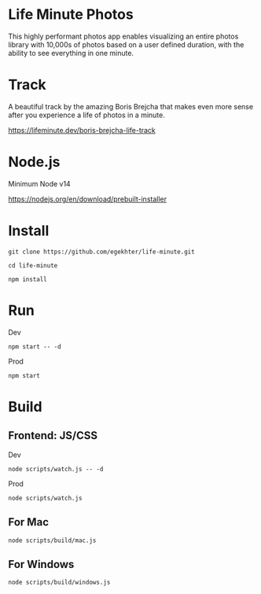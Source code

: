 # Life Minute Photos

This highly performant photos app enables visualizing an entire photos library with 10,000s of photos based on a user defined duration, with the ability to see everything in one minute.

# Track

A beautiful track by the amazing Boris Brejcha that makes even more sense after you experience a life of photos in a minute. 

https://lifeminute.dev/boris-brejcha-life-track

# Node.js

Minimum Node v14

https://nodejs.org/en/download/prebuilt-installer

# Install

`git clone https://github.com/egekhter/life-minute.git`

`cd life-minute`

`npm install`

# Run

Dev

`npm start -- -d`

Prod

`npm start`

# Build

## Frontend: JS/CSS


Dev

`node scripts/watch.js -- -d`

Prod

`node scripts/watch.js`



## For Mac

`node scripts/build/mac.js`

## For Windows

`node scripts/build/windows.js`